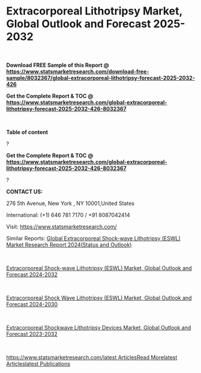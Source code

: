 <h1>Extracorporeal Lithotripsy Market, Global Outlook and Forecast 2025-2032</h1><br/><p><strong>Download FREE Sample of this Report @ <a href="https://www.statsmarketresearch.com/download-free-sample/8032367/global-extracorporeal-lithotripsy-forecast-2025-2032-426">https://www.statsmarketresearch.com/download-free-sample/8032367/global-extracorporeal-lithotripsy-forecast-2025-2032-426</a></strong></p>
 
 
 
 <div><b>Get the Complete Report & TOC @ <a href="https://www.statsmarketresearch.com/global-extracorporeal-lithotripsy-forecast-2025-2032-426-8032367">https://www.statsmarketresearch.com/global-extracorporeal-lithotripsy-forecast-2025-2032-426-8032367</a></b></div>
 
 
 
 <p><br />
 
 <b>Table of content</b></p>
 
 
 
 <p>? </p>
 
 
 
 <div><b>Get the Complete Report & TOC @ <a href="https://www.statsmarketresearch.com/global-extracorporeal-lithotripsy-forecast-2025-2032-426-8032367">https://www.statsmarketresearch.com/global-extracorporeal-lithotripsy-forecast-2025-2032-426-8032367</a></b></div>
 
 
 
 <p>? </p>
 
 
 
 <p><b>CONTACT US:</b><br />
 
 276 5th Avenue, New York , NY 10001,United States<br />
 
 International: (+1) 646 781 7170 / +91 8087042414<br />
 
 Visit: <a href="https://www.statsmarketresearch.com/">https://www.statsmarketresearch.com/</a><br />
 
 Similar Reports: <a href="https://www.statsmarketresearch.com/global-extracorporeal-lithotripsy-forecast-2025-2032-426-8032367">Global Extracorporeal Shock-wave Lithotripsy (ESWL) Market Research Report 2024(Status and Outlook)</a><br />
 
 <br />
 
 <a href="https://www.statsmarketresearch.com/global-extracorporeal-lithotripsy-forecast-2025-2032-426-8032367">Extracorporeal Shock-wave Lithotripsy (ESWL) Market, Global Outlook and Forecast 2024-2032</a><br />
 
 <br />
 
 <a href="https://www.statsmarketresearch.com/global-extracorporeal-lithotripsy-forecast-2025-2032-426-8032367">Extracorporeal Shock Wave Lithotripsy (ESWL) Market, Global Outlook and Forecast 2024-2030</a><br />
 
 <br />
 
 <a href="https://www.statsmarketresearch.com/global-extracorporeal-lithotripsy-forecast-2025-2032-426-8032367">Extracorporeal Shockwave Lithotripsy Devices Market, Global Outlook and Forecast 2023-2032</a><br />
 
 <br />
 
 <a href="https://gyeongbokgung.com">https://www.statsmarketresearch.com/</a><a href="https://hallyeomaritime.com">latest Articles</a><a href="https://jingwansa.com">Read More</a><a href="https://nguoiviet.jp/">latest Articles</a><a href="https://www.intelmarketresearch.com/">latest Publications</a></p>